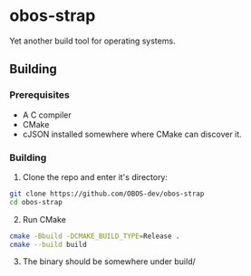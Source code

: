 # obos-strap
Yet another build tool for operating systems.
## Building
### Prerequisites
- A C compiler
- CMake
- cJSON installed somewhere where CMake can discover it.
### Building
1. Clone the repo and enter it's directory:
```sh
git clone https://github.com/OBOS-dev/obos-strap
cd obos-strap
```
2. Run CMake
```sh
cmake -Bbuild -DCMAKE_BUILD_TYPE=Release .
cmake --build build
```
3. The binary should be somewhere under build/
